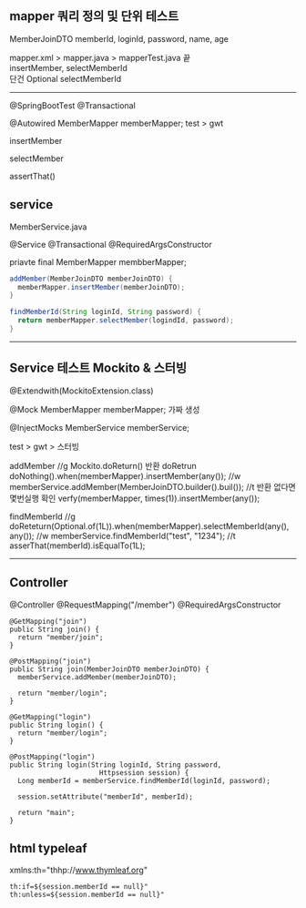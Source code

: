 ## mapper 쿼리 정의 및 단위 테스트
MemberJoinDTO
memberId, loginId, password, name, age 

mapper.xml > mapper.java > mapperTest.java 끝
<br/>
insertMember, selectMemberId
<br/>
단건 Optional<Long> selectMemberId

----
@SpringBootTest
@Transactional

@Autowired MemberMapper memberMapper;
test > gwt 

insertMember

selectMember

assertThat()

## service
MemberService.java

@Service
@Transactional
@RequiredArgsConstructor

priavte final MemberMapper membberMapper;

```JAVA
addMember(MemberJoinDTO memberJoinDTO) {
  memberMapper.insertMember(memberJoinDTO);
}
```

```JAVA
findMemberId(String loginId, String password) {
  return memberMapper.selectMember(logindId, password);
}
```
-----------------------------

## Service 테스트 Mockito & 스터빙
@Extendwith(MockitoExtension.class)

@Mock 
MemberMapper memberMapper; 가짜 생성

@InjectMocks
MemberService memberService;

test > gwt > 스터빙

addMember
//g
Mockito.doReturn()
반환 doRetrun
doNothing().when(memberMapper).insertMember(any());
//w
memberService.addMember(MemberJoinDTO.builder().buil());
//t 반환 없다면 몇번실행 확인
verfy(memberMapper, times(1)).insertMember(any());

findMemberId
//g
doReteturn(Optional.of(1L)).when(memberMapper).selectMemberId(any(), any());
//w
memberService.findMemberId("test", "1234");
//t
asserThat(memberId).isEqualTo(1L);

-------------------------------------------

## Controller

@Controller
@RequestMapping("/member")
@RequiredArgsConstructor

```
@GetMapping("join")
public String join() {
  return "member/join";
}
```

```
@PostMapping("join")
public String join(MemberJoinDTO memberJoinDTO) {
  memberService.addMember(memberJoinDTO);

  return "member/login";
}
```

```
@GetMapping("login")
public String login() {
  return "member/login";
}
```

```
@PostMapping("login")
public String login(String loginId, String password,
                      Httpsession session) {
  Long memberId = memberService.findMemberId(loginId, password);

  session.setAttribute("memberId", memberId);

  return "main";
}
```


## html typeleaf
xmlns:th="thhp://www.thymleaf.org"

``` thymleaf
th:if=${session.memberId == null}"
th:unless=${session.memberId == null}"
```








